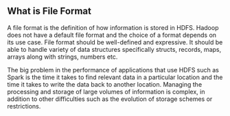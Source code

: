 ## What is File Format

A file format is the definition of how information is stored in HDFS. Hadoop does not have a default file format and the choice of a format depends on its use case. File format should be well-defined and expressive. It should be able to handle variety of data structures specifically structs, records, maps, arrays along with strings, numbers etc.

The big problem in the performance of applications that use HDFS such as Spark is the time it takes to find relevant data in a particular location and the time it takes to write the data back to another location. Managing the processing and storage of large volumes of information is complex, in addition to other difficulties such as the evolution of storage schemes or restrictions.
<!--stackedit_data:
eyJoaXN0b3J5IjpbMTU0MzA3MjI0MSwtMjA4ODc0NjYxMiwtMj
A4ODc0NjYxMl19
-->